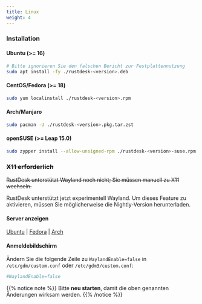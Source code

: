 ```yaml
---
title: Linux
weight: 4
---
```


### Installation

#### Ubuntu (>= 16)

```bash
# Bitte ignorieren Sie den falschen Bericht zur Festplattennutzung
sudo apt install -fy ./rustdesk-<version>.deb
```

#### CentOS/Fedora (>= 18)

```sh
sudo yum localinstall ./rustdesk-<version>.rpm
```

#### Arch/Manjaro

```sh
sudo pacman -U ./rustdesk-<version>.pkg.tar.zst
```

#### openSUSE (>= Leap 15.0)

```sh
sudo zypper install --allow-unsigned-rpm ./rustdesk-<version>-suse.rpm
```

### ~~X11 erforderlich~~
~~RustDesk unterstützt Wayland noch nicht; Sie müssen manuell zu X11 wechseln.~~

RustDesk unterstützt jetzt experimentell Wayland. Um dieses Feature zu aktivieren, müssen Sie möglicherweise die Nightly-Version herunterladen.

#### Server anzeigen

[Ubuntu](https://askubuntu.com/questions/1260142/ubuntu-set-default-login-desktop) | 
[Fedora](https://docs.fedoraproject.org/en-US/quick-docs/configuring-xorg-as-default-gnome-session/) | 
[Arch](https://bbs.archlinux.org/viewtopic.php?id=218319)

#### Anmeldebildschirm

Ändern Sie die folgende Zeile zu `WaylandEnable=false` in `/etc/gdm/custom.conf` oder `/etc/gdm3/custom.conf`:

```ini
#WaylandEnable=false
```

{{% notice note %}}
Bitte **neu starten**, damit die oben genannten Änderungen wirksam werden.
{{% /notice %}}
